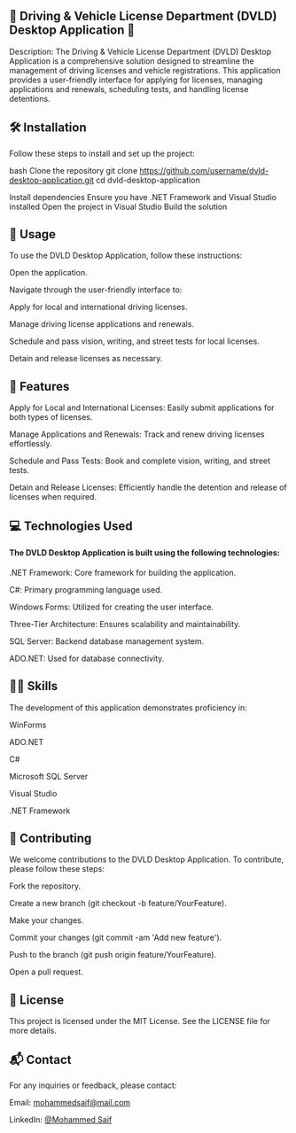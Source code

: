 ## 🚗 Driving & Vehicle License Department (DVLD) Desktop Application 📝
Description: The Driving & Vehicle License Department (DVLD) Desktop Application is a comprehensive solution designed to streamline the management of driving licenses and vehicle registrations. This application provides a user-friendly interface for applying for licenses, managing applications and renewals, scheduling tests, and handling license detentions.

## 🛠️ Installation
Follow these steps to install and set up the project:

bash
Clone the repository
git clone https://github.com/username/dvld-desktop-application.git
cd dvld-desktop-application

Install dependencies
Ensure you have .NET Framework and Visual Studio installed
Open the project in Visual Studio
Build the solution

## 🚀 Usage
To use the DVLD Desktop Application, follow these instructions:

Open the application.

Navigate through the user-friendly interface to:

Apply for local and international driving licenses.

Manage driving license applications and renewals.

Schedule and pass vision, writing, and street tests for local licenses.

Detain and release licenses as necessary.

## 🌟 Features
Apply for Local and International Licenses: Easily submit applications for both types of licenses.

Manage Applications and Renewals: Track and renew driving licenses effortlessly.

Schedule and Pass Tests: Book and complete vision, writing, and street tests.

Detain and Release Licenses: Efficiently handle the detention and release of licenses when required.

## 💻 Technologies Used
#### The DVLD Desktop Application is built using the following technologies:
.NET Framework: Core framework for building the application.

C#: Primary programming language used.

Windows Forms: Utilized for creating the user interface.

Three-Tier Architecture: Ensures scalability and maintainability.

SQL Server: Backend database management system.

ADO.NET: Used for database connectivity.

## 🧑‍💻 Skills
The development of this application demonstrates proficiency in:

WinForms

ADO.NET

C#

Microsoft SQL Server

Visual Studio

.NET Framework

## 🤝 Contributing
We welcome contributions to the DVLD Desktop Application. To contribute, please follow these steps:

Fork the repository.

Create a new branch (git checkout -b feature/YourFeature).

Make your changes.

Commit your changes (git commit -am 'Add new feature').

Push to the branch (git push origin feature/YourFeature).

Open a pull request.

## 📜 License
This project is licensed under the MIT License. See the LICENSE file for more details.

## 📬 Contact
For any inquiries or feedback, please contact:

Email: mohammedsaif@mail.com

LinkedIn: [@Mohammed Saif](https://www.linkedin.com/in/-mohammedsaif/)

